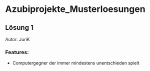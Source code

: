 # Azubiprojekte_Musterloesungen
## Lösung 1
Autor: JuriK
### Features:
  * Computergegner der immer mindestens unentschieden spielt

